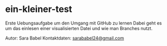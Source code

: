# ein-kleiner-test
Erste Uebungsaufgabe um den Umgang mit GitHub zu lernen
Dabei geht es um das einlesen einer visualisierten Datei und wie man Branches nutzt.

Autor: Sara Babel
Kontaktdaten: sarababel24@gmail.com
